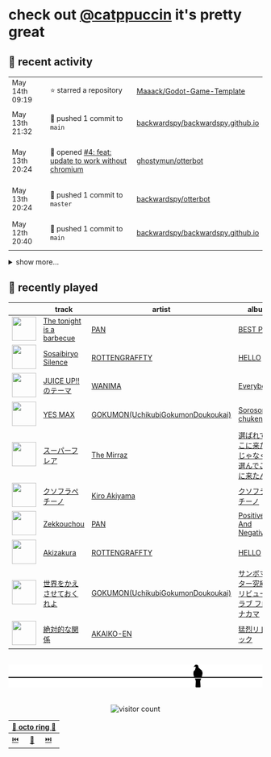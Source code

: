# check out [@catppuccin](https://github.com/catppuccin) it's pretty great

## 📅 recent activity

<!-- SCRIPT:REPLACE:GITHUB -->
<table>
<tbody>
<tr>
<td><span title='2024-05-14T09:19:32+00:00'>May 14th 09:19</span></td>
<td>

⭐ starred a repository

</td>
<td>

[Maaack/Godot-Game-Template](https://github.com/Maaack/Godot-Game-Template)

</td>
</tr>
<tr>
<td><span title='2024-05-13T21:32:52+00:00'>May 13th 21:32</span></td>
<td>

🚢 pushed 1 commit to `main`

</td>
<td>

[backwardspy/backwardspy.github.io](https://github.com/backwardspy/backwardspy.github.io)

</td>
</tr>
<tr>
<td><span title='2024-05-13T20:24:58+00:00'>May 13th 20:24</span></td>
<td>

🚀 opened [#4: feat: update to work without chromium](https://github.com/ghostymun/otterbot/pull/4)

</td>
<td>

[ghostymun/otterbot](https://github.com/ghostymun/otterbot)

</td>
</tr>
<tr>
<td><span title='2024-05-13T20:24:45+00:00'>May 13th 20:24</span></td>
<td>

🚢 pushed 1 commit to `master`

</td>
<td>

[backwardspy/otterbot](https://github.com/backwardspy/otterbot)

</td>
</tr>
<tr>
<td><span title='2024-05-12T20:40:29+00:00'>May 12th 20:40</span></td>
<td>

🚢 pushed 1 commit to `main`

</td>
<td>

[backwardspy/backwardspy.github.io](https://github.com/backwardspy/backwardspy.github.io)

</td>
</tr>
</tbody>
</table>

<details>
<summary>show more...</summary>
<table>
<tbody>
<tr>
<td><span title='2024-05-12T15:15:33+00:00'>May 12th 15:15</span></td>
<td>

🚢 pushed 1 commit to `main`

</td>
<td>

[backwardspy/backwardspy.github.io](https://github.com/backwardspy/backwardspy.github.io)

</td>
</tr>
<tr>
<td><span title='2024-05-12T15:07:52+00:00'>May 12th 15:07</span></td>
<td>

🚢 pushed 1 commit to `main`

</td>
<td>

[backwardspy/backwardspy.github.io](https://github.com/backwardspy/backwardspy.github.io)

</td>
</tr>
<tr>
<td><span title='2024-05-12T15:02:09+00:00'>May 12th 15:02</span></td>
<td>

🚢 pushed 1 commit to `main`

</td>
<td>

[backwardspy/backwardspy.github.io](https://github.com/backwardspy/backwardspy.github.io)

</td>
</tr>
<tr>
<td><span title='2024-05-12T13:48:53+00:00'>May 12th 13:48</span></td>
<td>

🚢 pushed 1 commit to `main`

</td>
<td>

[backwardspy/backwardspy.github.io](https://github.com/backwardspy/backwardspy.github.io)

</td>
</tr>
<tr>
<td><span title='2024-05-12T13:48:53+00:00'>May 12th 13:48</span></td>
<td>

🎉 closed [#3: feat: add hindi translations](https://github.com/backwardspy/backwardspy.github.io/pull/3)

</td>
<td>

[backwardspy/backwardspy.github.io](https://github.com/backwardspy/backwardspy.github.io)

</td>
</tr>
<tr>
<td><span title='2024-05-12T13:11:20+00:00'>May 12th 13:11</span></td>
<td>

🎉 closed [#80: fix typo on python api description in readme](https://github.com/bbc/software-engineering-technical-assessments/pull/80)

</td>
<td>

[bbc/software-engineering-technical-assessments](https://github.com/bbc/software-engineering-technical-assessments)

</td>
</tr>
<tr>
<td><span title='2024-05-12T13:05:01+00:00'>May 12th 13:05</span></td>
<td>

🚀 opened [#12: add pigeon.life](https://github.com/isabelroses/catppuccin-webring/pull/12)

</td>
<td>

[isabelroses/catppuccin-webring](https://github.com/isabelroses/catppuccin-webring)

</td>
</tr>
<tr>
<td><span title='2024-05-12T13:04:14+00:00'>May 12th 13:04</span></td>
<td>

🚢 pushed 2 commits to `main`

</td>
<td>

[backwardspy/catppuccin-webring](https://github.com/backwardspy/catppuccin-webring)

</td>
</tr>
<tr>
<td><span title='2024-05-12T13:00:23+00:00'>May 12th 13:00</span></td>
<td>

🚢 pushed 1 commit to `main`

</td>
<td>

[backwardspy/backwardspy.github.io](https://github.com/backwardspy/backwardspy.github.io)

</td>
</tr>
<tr>
<td><span title='2024-04-29T08:50:26+00:00'>Apr 29th 08:50</span></td>
<td>

⭐ starred a repository

</td>
<td>

[Kobzol/cargo-wizard](https://github.com/Kobzol/cargo-wizard)

</td>
</tr>
<tr>
<td><span title='2024-04-27T11:07:21+00:00'>Apr 27th 11:07</span></td>
<td>

🚢 pushed 0 commit to `release-please--branches--main`

</td>
<td>

[catppuccin/toolbox](https://github.com/catppuccin/toolbox)

</td>
</tr>
<tr>
<td><span title='2024-04-27T11:07:20+00:00'>Apr 27th 11:07</span></td>
<td>

🚢 pushed 1 commit to `main`

</td>
<td>

[catppuccin/toolbox](https://github.com/catppuccin/toolbox)

</td>
</tr>
<tr>
<td><span title='2024-04-27T11:07:19+00:00'>Apr 27th 11:07</span></td>
<td>

🎉 closed [#174: chore: release main](https://github.com/catppuccin/toolbox/pull/174)

</td>
<td>

[catppuccin/toolbox](https://github.com/catppuccin/toolbox)

</td>
</tr>
<tr>
<td><span title='2024-04-27T11:01:31+00:00'>Apr 27th 11:01</span></td>
<td>

💬 commented on [#182: feat(whiskers): add --create-parent-dirs option](https://github.com/catppuccin/toolbox/pull/182)

</td>
<td>

[catppuccin/toolbox](https://github.com/catppuccin/toolbox)

</td>
</tr>
<tr>
<td><span title='2024-04-27T11:01:29+00:00'>Apr 27th 11:01</span></td>
<td>

🚢 pushed 0 commit to `feat/create-parents`

</td>
<td>

[catppuccin/toolbox](https://github.com/catppuccin/toolbox)

</td>
</tr>
</tbody>
</table>
</details>
<!-- SCRIPT:REPLACE:GITHUB -->

## 🎵 recently played

<!-- SCRIPT:REPLACE:SPOTIFY -->
| | track | artist | album |
| - | - | - | - |
| <img src="https://i.scdn.co/image/ab67616d00004851f710d73442f8811e5886cc06" width="48" height="48"> | [The tonight is a barbecue](https://open.spotify.com/track/1HQw8f0i6CLO8PPZ2rkvbL) | [PAN](https://open.spotify.com/artist/2YKxuLK7kkCTYnTkX4O17T) | [BEST PAN](https://open.spotify.com/track/1HQw8f0i6CLO8PPZ2rkvbL) |
| <img src="https://i.scdn.co/image/ab67616d000048514881f5a2df4276d44ec0d740" width="48" height="48"> | [Sosaibiryo Silence](https://open.spotify.com/track/0j2qk3PPv2tSnMNEB7J4Ya) | [ROTTENGRAFFTY](https://open.spotify.com/artist/5VLauD4FsZKQzCZEuJsxSj) | [HELLO](https://open.spotify.com/track/0j2qk3PPv2tSnMNEB7J4Ya) |
| <img src="https://i.scdn.co/image/ab67616d00004851be77ec342dae727a2ce8c7d7" width="48" height="48"> | [JUICE UP!!のテーマ](https://open.spotify.com/track/39dwfO7nL89y7Uv7CYb6OD) | [WANIMA](https://open.spotify.com/artist/6YqdtpUutxodni6lUD4stM) | [Everybody!!](https://open.spotify.com/track/39dwfO7nL89y7Uv7CYb6OD) |
| <img src="https://i.scdn.co/image/ab67616d000048516d47d5dc595fe718ca7bd5c0" width="48" height="48"> | [YES MAX](https://open.spotify.com/track/08NB3Wsyx9jxUs4fKGE8gl) | [GOKUMON(UchikubiGokumonDoukoukai)](https://open.spotify.com/artist/3EJLTLWBKED6IQdsGgOscG) | [Sorosoro chuken](https://open.spotify.com/track/08NB3Wsyx9jxUs4fKGE8gl) |
| <img src="https://i.scdn.co/image/ab67616d0000485147378094080ccf61149b75f1" width="48" height="48"> | [スーパーフレア](https://open.spotify.com/track/1BFX6dr1AEDDGlmBbzcmkV) | [The Mirraz](https://open.spotify.com/artist/79HYgPQhrRdcGWDwZO2fhV) | [選ばれてここに来たんじゃなく、選んでここに来たんだ](https://open.spotify.com/track/1BFX6dr1AEDDGlmBbzcmkV) |
| <img src="https://i.scdn.co/image/ab67616d000048512ff7f4393ae25b7d161b2240" width="48" height="48"> | [クソフラペチーノ](https://open.spotify.com/track/23QwQCahYdMBzMdR4z3SVd) | [Kiro Akiyama](https://open.spotify.com/artist/0JROVv4P85ZVPFbaJIqAty) | [クソフラペチーノ](https://open.spotify.com/track/23QwQCahYdMBzMdR4z3SVd) |
| <img src="https://i.scdn.co/image/ab67616d000048515223cce13728c92c2d818cc0" width="48" height="48"> | [Zekkouchou](https://open.spotify.com/track/0Sec31sqKlrTMJXd2r6K4b) | [PAN](https://open.spotify.com/artist/2YKxuLK7kkCTYnTkX4O17T) | [Positive And Negative](https://open.spotify.com/track/0Sec31sqKlrTMJXd2r6K4b) |
| <img src="https://i.scdn.co/image/ab67616d000048514881f5a2df4276d44ec0d740" width="48" height="48"> | [Akizakura](https://open.spotify.com/track/6N5ouLoG3ODV0U0oet9FnA) | [ROTTENGRAFFTY](https://open.spotify.com/artist/5VLauD4FsZKQzCZEuJsxSj) | [HELLO](https://open.spotify.com/track/6N5ouLoG3ODV0U0oet9FnA) |
| <img src="https://i.scdn.co/image/ab67616d0000485194ecfbc9defed687cd6afa82" width="48" height="48"> | [世界をかえさせておくれよ](https://open.spotify.com/track/07v4U70xX5qWtlqh67sSFw) | [GOKUMON(UchikubiGokumonDoukoukai)](https://open.spotify.com/artist/3EJLTLWBKED6IQdsGgOscG) | [サンボマスター究極トリビュート ラブ フロム ナカマ](https://open.spotify.com/track/07v4U70xX5qWtlqh67sSFw) |
| <img src="https://i.scdn.co/image/ab67616d0000485172d8383935251a9608c5d7c4" width="48" height="48"> | [絶対的な関係](https://open.spotify.com/track/5dAjQ3lhy1ODL40vDzfF3b) | [AKAIKO-EN](https://open.spotify.com/artist/5ztM0WRyJguGFiLusqTBKs) | [猛烈リトミック](https://open.spotify.com/track/5dAjQ3lhy1ODL40vDzfF3b) |

<!-- SCRIPT:REPLACE:SPOTIFY -->

<br>

<div align="center">

<picture>
    <source media="(prefers-color-scheme: light)" srcset="assets/pigeon-light.svg">
    <source media="(prefers-color-scheme: dark)" srcset="assets/pigeon-dark.svg">
    <img alt="pigeon sitting on a wire" src="assets/pigeon-light.svg">
</picture>

<br>
<br>

![visitor count](https://profile-counter.glitch.me/backwardspy/count.svg)

<table>
    <thead>
        <th colspan="3"><a href="https://octo-ring.com">🐙 octo ring 🐙</a></th>
    </thead>
    <tbody>
        <td><a href="https://octo-ring.com/p/backwardspy/prev">⏮️</a></td>
        <td><a href="https://octo-ring.com/p/backwardspy/random">🔀</a></td>
        <td><a href="https://octo-ring.com/p/backwardspy/next">⏭️</a></td>
    </tbody>
</table>

</div>
